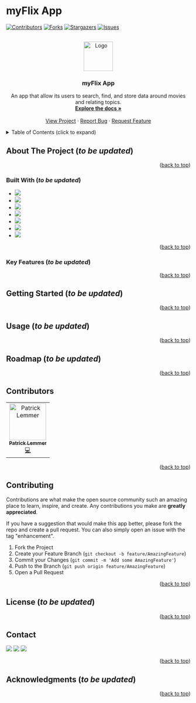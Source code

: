 # myFlix App
<div id="top"></div>

[![Contributors][contributors-shield]][contributors-url]
[![Forks][forks-shield]][forks-url]
[![Stargazers][stars-shield]][stars-url]
[![Issues][issues-shield]](https://github.com/patricklemmer/myFlix_app/issues)
<!--[![MIT License][license-shield]][license-url]-->



<!-- PROJECT LOGO -->
<br />
<div align="center">
  <a href="https://github.com/patricklemmer/myFlix_app">
    <img src="https://github.com/patricklemmer/assets/blob/main/readme_icon.png" alt="Logo" width="80" height="80">
  </a>

<h3 align="center">myFlix App</h3>

  <p align="center">
    An app that allow its users to search, find, and store data around movies and relating topics.
    <br />
    <a href="https://github.com/patricklemmer/myFlix_app/"><strong>Explore the docs »</strong></a>
    <br />
    <br />
    <a href="https://github.com/patricklemmer/myFlix_app/">View Project</a>
    ·
    <a href="https://github.com/patricklemmer/myFlix_app/issues">Report Bug</a>
    ·
    <a href="https://github.com/patricklemmer/myFlix_app/issues">Request Feature</a>
  </p>
</div>



<!-- TABLE OF CONTENTS -->
<details>
  <summary>Table of Contents (click to expand)</summary><br>
  <ol>
    <li>
      <a href="#about-the-project">About The Project</a>
      <ul>
        <li><a href="#built-with">Built With</a></li>
        <li><a href="#key-features">Key Features</a></li>
      </ul>
    </li>
    <li>
      <a href="#getting-started">Getting Started</a>
    </li>
    <li><a href="#usage">Usage</a></li>
    <li><a href="#roadmap">Roadmap</a></li>
    <li><a href="#contributing">Contributing</a></li>
    <li><a href="#license">License</a></li>
    <li><a href="#contact">Contact</a></li>
    <li><a href="#acknowledgments">Acknowledgments</a></li>
  </ol>
</details>



<!-- ABOUT THE PROJECT -->
## About The Project (***to be updated***)



<p align="right">(<a href="#top">back to top</a>)</p>


### Built With (***to be updated***)

* ![](https://img.shields.io/badge/MongoDB-4EA94B?style=for-the-badge&logo=mongodb&logoColor=white)
* ![](https://img.shields.io/badge/Express.js-404D59?style=for-the-badge)
* ![](https://img.shields.io/badge/Node.js-43853D?style=for-the-badge&logo=node.js&logoColor=white)
* ![](https://img.shields.io/badge/JavaScript-323330?style=for-the-badge&logo=javascript&logoColor=F7DF1E)
* ![](https://img.shields.io/badge/HTML5-E34F26?style=for-the-badge&logo=html5&logoColor=white)
* ![](https://img.shields.io/badge/Heroku-430098?style=for-the-badge&logo=heroku&logoColor=white)
* ![](https://img.shields.io/badge/json%20web%20tokens-323330?style=for-the-badge&logo=json-web-tokens&logoColor=pink)

<p align="right">(<a href="#top">back to top</a>)</p>

### Key Features (***to be updated***)

<!--
* Load data from an external souce (-> https://pokeapi.co/)
* View a list of items
* On user action, view details for that item-->

<p align="right">(<a href="#top">back to top</a>)</p>



<!-- GETTING STARTED -->
## Getting Started (***to be updated***)

<!--See section "Usage" below.-->

<p align="right">(<a href="#top">back to top</a>)</p>



<!-- USAGE EXAMPLES -->
## Usage (***to be updated***)

<!--
1. Open https://patricklemmer.github.io/js_app/
2. Read the "How-to" (optional)
3. Find a Pokemon
   - Click on any of the 150 buttons
   - Or use the search function (top right corner)
4. View and/or extract the information on the Pokemon card
5. Close the card by clicking the "X" (top right corner of the card), by clicking the "Esc" key on your keyboard, or by clicking/tapping anywhere outside the card with your mouse or finger/pen (on mobile)
6. Connect with me on Twitter, GitHub or LinkedIn

:point_down: Here are two short tutorials on how to use this app: :point_down:

### Desktop :desktop_computer:

<details>
  <summary>:point_left: Click here to see a short clip on how to navigate this app on desktop</summary><br>
  <img src="https://github.com/patricklemmer/assets/blob/main/assets_js-app_desktop.gif" height="70%" width="70%">
  
</details>

### Mobile :iphone:

<details>
  <summary>:point_left: Click here to see a short clip on how to navigate this app on a mobile device</summary><br>
  <img src="https://github.com/patricklemmer/assets/blob/main/assets_js-app_mobile.gif" height="70%" width="70%">
  
</details>-->

<!--(_For more, please refer to the "how-to" box on https://patricklemmer.github.io/js_app/_)-->

<p align="right">(<a href="#top">back to top</a>)</p>



<!-- ROADMAP -->
## Roadmap (***to be updated***)

<!--
- [x] [Deploy full list of "required features" in section "Technical requirements"](https://images.careerfoundry.com/public/courses/fullstack-immersion/A1/A1_FullStack-Immersion_Project%20Brief.pdf)
- [ ] [Deploy full list of "nice-to-have" in section "Technical requirements"](https://images.careerfoundry.com/public/courses/fullstack-immersion/A1/A1_FullStack-Immersion_Project%20Brief.pdf)

See the [open issues](https://github.com/patricklemmer/js_app/issues) for a full list of proposed features (and known issues).-->

<p align="right">(<a href="#top">back to top</a>)</p>


<!-- CONTRIBUTORS -->
## Contributors

<table><tr><td align="center"><a href="https://patricklemmer.github.io/portfolio-website/index.html"><img src="https://github.com/patricklemmer/assets/blob/main/profile_image.png" width="100px;" alt="Patrick Lemmer"/><br /><sub><b>Patrick Lemmer</b></sub></a><br /><a href="https://github.com/patricklemmer/js_app/commits/master" title="Code">💻</a></td></tr>
</table>

<p align="right">(<a href="#top">back to top</a>)</p>



<!-- CONTRIBUTING -->
## Contributing

Contributions are what make the open source community such an amazing place to learn, inspire, and create. Any contributions you make are **greatly appreciated**.

If you have a suggestion that would make this app better, please fork the repo and create a pull request. You can also simply open an issue with the tag "enhancement".

1. Fork the Project
2. Create your Feature Branch (`git checkout -b feature/AmazingFeature`)
3. Commit your Changes (`git commit -m 'Add some AmazingFeature'`)
4. Push to the Branch (`git push origin feature/AmazingFeature`)
5. Open a Pull Request

<p align="right">(<a href="#top">back to top</a>)</p>



<!-- LICENSE -->
## License (***to be updated***)


<p align="right">(<a href="#top">back to top</a>)</p>



<!-- CONTACT -->
## Contact

<a href="https://twitter.com/patrick_lemmer"><img src="https://img.shields.io/badge/Twitter-1DA1F2?style=for-the-badge&logo=twitter&logoColor=white"></a>
<a href="https://www.linkedin.com/in/patricklemmer/"><img src="https://img.shields.io/badge/LinkedIn-0077B5?style=for-the-badge&logo=linkedin&logoColor=white"></a>
<a href="mailto:patricklemmersa@gmail.com"><img src="https://img.shields.io/badge/Gmail-D14836?style=for-the-badge&logo=gmail&logoColor=white"></a>

<p align="right">(<a href="#top">back to top</a>)</p>



<!-- ACKNOWLEDGMENTS -->
## Acknowledgments (***to be updated***)

<!--
* [Pokemon icon set from GitHub, provided by @duiker101](https://github.com/duiker101/pokemon-type-svg-icons)
* [Bootstrap framework (v5.1.3) ](https://getbootstrap.com/)-->


<p align="right">(<a href="#top">back to top</a>)</p>



<!-- MARKDOWN LINKS & IMAGES -->
<!-- https://www.markdownguide.org/basic-syntax/#reference-style-links -->
[contributors-shield]: https://img.shields.io/github/contributors/github_username/repo_name.svg?style=for-the-badge
[contributors-url]: https://github.com/github_username/repo_name/graphs/contributors
[forks-shield]: https://img.shields.io/github/forks/github_username/repo_name.svg?style=for-the-badge
[forks-url]: https://github.com/github_username/repo_name/network/members
[stars-shield]: https://img.shields.io/github/stars/github_username/repo_name.svg?style=for-the-badge
[stars-url]: https://github.com/github_username/repo_name/stargazers
[issues-shield]: https://img.shields.io/github/issues/github_username/repo_name.svg?style=for-the-badge
[issues-url]: https://github.com/github_username/repo_name/issues
[license-shield]: https://img.shields.io/github/license/github_username/repo_name.svg?style=for-the-badge
[license-url]: https://github.com/github_username/repo_name/blob/master/LICENSE.txt
[linkedin-shield]: https://img.shields.io/badge/-LinkedIn-black.svg?style=for-the-badge&logo=linkedin&colorB=555
[linkedin-url]: https://linkedin.com/in/linkedin_username
[product-screenshot]: images/screenshot.png
